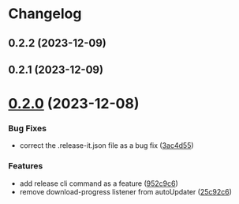 # Changelog

## 0.2.2 (2023-12-09)

## 0.2.1 (2023-12-09)

# [0.2.0](https://github.com/argusherd/test-electron-builder/compare/v0.1.8...v0.2.0) (2023-12-08)


### Bug Fixes

* correct the .release-it.json file as a bug fix ([3ac4d55](https://github.com/argusherd/test-electron-builder/commit/3ac4d55dd3298560faf36849fd493cc96f25ff87))


### Features

* add release cli command as a feature ([952c9c6](https://github.com/argusherd/test-electron-builder/commit/952c9c6bd0124f42ea9755baa2b946da5e76b89d))
* remove download-progress listener from autoUpdater ([25c92c6](https://github.com/argusherd/test-electron-builder/commit/25c92c6855694fec08ba3048c91a2af7a1186bb3))
